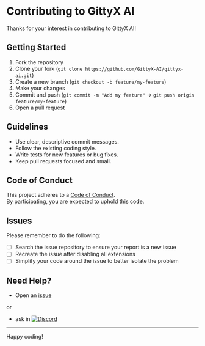 # Contributing to GittyX AI

Thanks for your interest in contributing to GittyX AI!

## Getting Started

1. Fork the repository
2. Clone your fork (`git clone https://github.com/GittyX-AI/gittyx-ai.git`)
3. Create a new branch (`git checkout -b feature/my-feature`)
4. Make your changes
5. Commit and push (`git commit -m "Add my feature"` → `git push origin feature/my-feature`)
6. Open a pull request

## Guidelines

- Use clear, descriptive commit messages.
- Follow the existing coding style.
- Write tests for new features or bug fixes.
- Keep pull requests focused and small.

## Code of Conduct

This project adheres to a [Code of Conduct](CODE_OF_CONDUCT.md).  
By participating, you are expected to uphold this code.

## Issues

Please remember to do the following:

* [ ] Search the issue repository to ensure your report is a new issue
* [ ] Recreate the issue after disabling all extensions
* [ ] Simplify your code around the issue to better isolate the problem

## Need Help?

- Open an [issue](https://github.com/GittyX-AI/gittyx-ai/issues)

or

- ask in [![Discord](https://img.shields.io/discord/1394964802287304736?label=Discord&logo=discord&style=flat&color=5865F2)](https://discord.gg/VdBPGtbb)


---
Happy coding!

